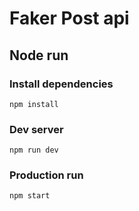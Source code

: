 # Faker Post api

## Node run

### Install dependencies

```
npm install
```

### Dev server

```
npm run dev
```

### Production run

```
npm start
```
